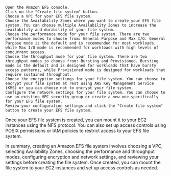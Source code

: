     Open the Amazon EFS console.
    Click on the "Create file system" button.
    Choose a VPC for your EFS file system.
    Choose the Availability Zones where you want to create your EFS file system. You can choose multiple Availability Zones to increase the availability and durability of your file system.
    Choose the performance mode for your file system. There are two performance modes to choose from: General Purpose and Max I/O. General Purpose mode is the default and is recommended for most workloads, while Max I/O mode is recommended for workloads with high levels of concurrent access.
    Choose the throughput mode for your file system. There are two throughput modes to choose from: Bursting and Provisioned. Bursting mode is the default and is designed for workloads that have bursty access patterns, while Provisioned mode is designed for workloads that require sustained throughput.
    Choose the encryption settings for your file system. You can choose to encrypt your file system at rest using AWS Key Management Service (KMS) or you can choose not to encrypt your file system.
    Configure the network settings for your file system. You can choose to use an existing VPC security group or create a new one specifically for your EFS file system.
    Review your configuration settings and click the "Create file system" button to create your EFS file system.

Once your EFS file system is created, you can mount it to your EC2 instances using the NFS protocol. You can also set up access controls using POSIX permissions or IAM policies to restrict access to your EFS file system.

In summary, creating an Amazon EFS file system involves choosing a VPC, selecting Availability Zones, choosing the performance and throughput modes, configuring encryption and network settings, and reviewing your settings before creating the file system. Once created, you can mount the file system to your EC2 instances and set up access controls as needed.
